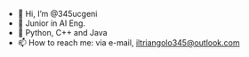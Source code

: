 - 👋 Hi, I’m @345ucgeni
- 👀 Junior in AI Eng.
- 🌱 Python, C++ and Java
- 📫 How to reach me: via e-mail, iltriangolo345@outlook.com

<!---
iriskc/iriskc is a ✨ special ✨ repository because its `README.md` (this file) appears on your GitHub profile.
You can click the Preview link to take a look at your changes.
--->

